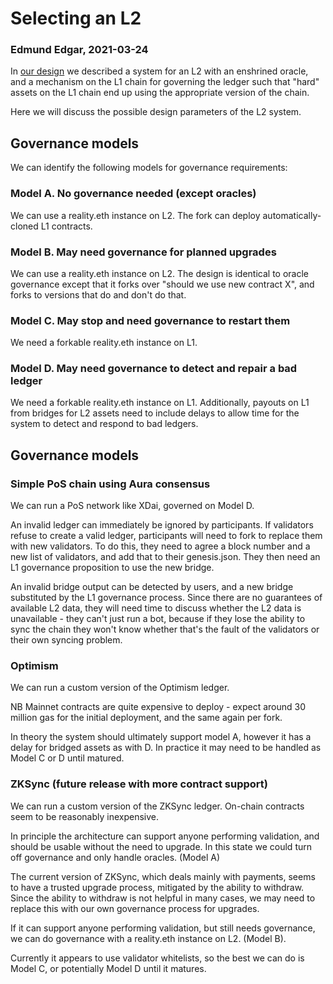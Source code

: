 
# Selecting an L2

### Edmund Edgar, 2021-03-24

In [our design](design.md) we described a system for an L2 with an enshrined oracle, and a mechanism on the L1 chain for governing the ledger such that "hard" assets on the L1 chain end up using the appropriate version of the chain.

Here we will discuss the possible design parameters of the L2 system.

## Governance models

We can identify the following models for governance requirements:

### Model A. No governance needed (except oracles)

We can use a reality.eth instance on L2. The fork can deploy automatically-cloned L1 contracts.

### Model B. May need governance for planned upgrades

We can use a reality.eth instance on L2. The design is identical to oracle governance except that it forks over "should we use new contract X", and forks to versions that do and don't do that.

### Model C. May stop and need governance to restart them

We need a forkable reality.eth instance on L1. 

### Model D. May need governance to detect and repair a bad ledger

We need a forkable reality.eth instance on L1. Additionally, payouts on L1 from bridges for L2 assets need to include delays to allow time for the system to detect and respond to bad ledgers.


## Governance models

### Simple PoS chain using Aura consensus

We can run a PoS network like XDai, governed on Model D.

An invalid ledger can immediately be ignored by participants. If validators refuse to create a valid ledger, participants will need to fork to replace them with new validators. To do this, they need to agree a block number and a new list of validators, and add that to their genesis.json. They then need an L1 governance proposition to use the new bridge.

An invalid bridge output can be detected by users, and a new bridge substituted by the L1 governance process. Since there are no guarantees of available L2 data, they will need time to discuss whether the L2 data is unavailable - they can't just run a bot, because if they lose the ability to sync the chain they won't know whether that's the fault of the validators or their own syncing problem.


### Optimism

We can run a custom version of the Optimism ledger.

NB Mainnet contracts are quite expensive to deploy - expect around 30 million gas for the initial deployment, and the same again per fork.

In theory the system should ultimately support model A, however it has a delay for bridged assets as with D. In practice it may need to be handled as Model C or D until matured.


### ZKSync (future release with more contract support)

We can run a custom version of the ZKSync ledger. On-chain contracts seem to be reasonably inexpensive.

In principle the architecture can support anyone performing validation, and should be usable without the need to upgrade. In this state we could turn off governance and only handle oracles. (Model A)

The current version of ZKSync, which deals mainly with payments, seems to have a trusted upgrade process, mitigated by the ability to withdraw. Since the ability to withdraw is not helpful in many cases, we may need to replace this with our own governance process for upgrades. 

If it can support anyone performing validation, but still needs governance, we can do governance with a reality.eth instance on L2. (Model B).

Currently it appears to use validator whitelists, so the best we can do is Model C, or potentially Model D until it matures.

